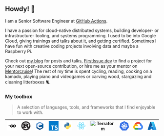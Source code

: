 ## Howdy! 👋

I am a Senior Software Engineer at [GitHub Actions](https://github.com/features/actions).

I have a passion for cloud-native distributed systems, building developer- or infrastructure- tooling, and systems programming. I used to be into Google Cloud, giving trainings and talks about it, and getting certified. Sometimes I have fun with creative coding projects involving data and maybe a Raspberry Pi.

Check out [my blog](https://cavall.in) for posts and talks, [FirstIssue.dev](https://firstissue.dev) to find a project for your next open-source contribution, or hire me as your mentor on [Mentorcruise](https://mentorcruise.com/mentor/lucacavallin/)! The rest of my time is spent cycling, reading, cooking on a kamado, playing piano and videogames or carving wood, stargazing and cleaning litterboxes 🐈.

### My toolbox
> A selection of languages, tools, and frameworks that I find enjoyable to work with.

| <img align="center" alt="Golang" width="40px" src="https://raw.githubusercontent.com/github/explore/80688e429a7d4ef2fca1e82350fe8e3517d3494d/topics/go/go.png" /> | <img align="center" alt="Rust" width="40px" src="https://raw.githubusercontent.com/github/explore/80688e429a7d4ef2fca1e82350fe8e3517d3494d/topics/rust/rust.png" /> | <img align="center" alt="C" width="40px" src="https://raw.githubusercontent.com/github/explore/f3e22f0dca2be955676bc70d6214b95b13354ee8/topics/c/c.png" /> | <img align="center" alt="TypeScript" width="40px" src="https://raw.githubusercontent.com/github/explore/80688e429a7d4ef2fca1e82350fe8e3517d3494d/topics/typescript/typescript.png" /> | <img align="center" alt="Python" width="40px" src="https://raw.githubusercontent.com/github/explore/80688e429a7d4ef2fca1e82350fe8e3517d3494d/topics/python/python.png" /> | <img align="center" alt="React" width="40px" src="https://raw.githubusercontent.com/github/explore/80688e429a7d4ef2fca1e82350fe8e3517d3494d/topics/react/react.png" /> | <img align="center" alt="Terraform" width="40px" src="https://avatars.githubusercontent.com/u/52939924?v=4" /> | <img align="center" alt="Kubernetes" width="40px" src="https://raw.githubusercontent.com/github/explore/80688e429a7d4ef2fca1e82350fe8e3517d3494d/topics/kubernetes/kubernetes.png" /> | <img align="center" alt="Google Cloud" width="40px" src="https://raw.githubusercontent.com/github/explore/08e8077e6cd7375c007c6fd6ac8cced5d7738494/topics/google-cloud/google-cloud.png" /> | <img align="center" alt="Azure" width="40px" src="https://raw.githubusercontent.com/github/explore/eaef8552d8b082ffafe2bfc8a5023d47da904aac/topics/azure/azure.png" /> |
| - | - | - | - | - | - | - | - | - | - |
